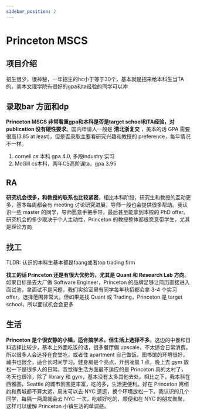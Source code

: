 ```yaml
---
sidebar_position: 2
---
```

# Princeton MSCS

## 项目介绍

招生很少，很神秘，一年招生的hc小于等于30个，基本就是招来给本科生当TA的。美本文理学院有很好的gpa和ta经验的同学可以冲

## 录取bar 方面和dp


**Princeton MSCS 非常看重gpa和本科是否是target school和TA经验，对 publication 没有硬性要求**。国内申请人一般是 **清北浙复交** ，美本的话 GPA 需要很高(3.85 at least)，但是否录取主要看研究兴趣和教授的 preference，每年情况不一样。

1. cornell cs 本科 gpa 4.0, 多段industry 实习
2. McGill cs本科，两年CS高阶课ta，gpa 3.95

## RA

**研究机会很多，和教授的联系也比较紧密**。相比本科阶段，研究生和教授的互动更多，基本每周都会有 meeting 讨论研究进展，导师一般也会提供很多帮助。我认识一些 master 的同学，导师愿意手把手带，最后甚至能拿到本校的 PhD offer。研究机会的多少取决于个人主动性，Princeton 的教授整体都很愿意带学生，尤其是理论方向


## 找工
TLDR: 认识的本科生基本都是faang或者top trading firm 

**找工的话 Princeton 还是有很大优势的，尤其是 Quant 和 Research Lab 方向**。如果目标是去大厂做 Software Engineer，Princeton 的品牌足够让简历直接进入面试池，拿面试不是问题。我们实验室里有同学每年秋招都会拿 3-4 个实习 offer，选择范围非常大。但如果是找 Quant 或 Trading，Princeton 是 target school，所以面试机会会更多

## 生活

**Princeton 是个很安静的小镇，适合搞学术，但生活上选择不多**。这边的中餐和日料选择比较少，基本上外面吃饭的话，很多餐厅偏 upscale，不太适合日常消费，所以很多人会选择在食堂吃，或者住 apartment 自己做饭。图书馆的环境很好，藏书也很全，适合长时间学习。健身房是个亮点，开到凌晨 1 点，晚上去 gym 放松一下是很多人的日常。我觉得生活方面最不适应的是 Princeton 真的太村了，冬天也很冷，除了 library 和 gym，基本没有太多其他去处。相比之下，我本科在西雅图，Seattle 的城市氛围更丰富，吃的多，生活更便利。好在 Princeton 离纽约和费城都不算太远，周末可以去 NYC 逛逛，换个环境放松一下。我认识的几个同学，每隔一两周就会去 NYC 一次，吃顿好吃的，顺便和在 NYC 的朋友聚聚，这样可以缓解 Princeton 小镇生活的单调感。
